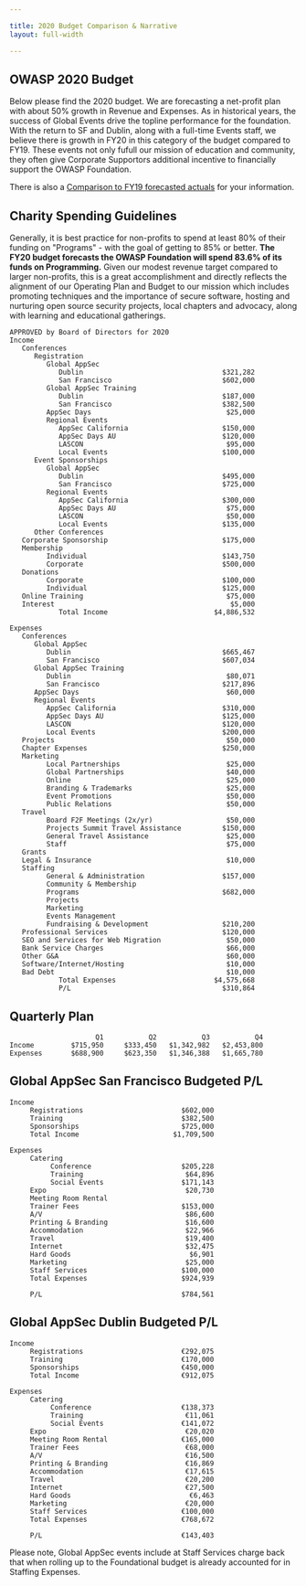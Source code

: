 ```yaml
---

title: 2020 Budget Comparison & Narrative
layout: full-width

---
```


## OWASP 2020 Budget

Below please find the 2020 budget. We are forecasting a net-profit plan with about 50% growth in Revenue and Expenses. As in historical years, the success of Global Events drive the topline performance for the foundation. With the return to SF and Dublin, along with a full-time Events staff, we believe there is growth in FY20 in this category of the budget compared to FY19. These events not only fufull our mission of education and community, they often give Corporate Supportors additional incentive to financially support the OWASP Foundation.

There is also a [Comparison to FY19 forecasted actuals](/www-staff/budget/2020-compare) for your information. 

## Charity Spending Guidelines

Generally, it is best practice for non-profits to spend at least 80% of their funding on "Programs" - with the goal of getting to 85% or better. **The FY20 budget forecasts the OWASP Foundation will spend 83.6% of its funds on Programming.** Given our modest revenue target compared to larger non-profits, this is a great accomplishment and directly reflects the alignment of our Operating Plan and Budget to our mission which includes promoting techniques and the importance of secure software, hosting and nurturing open source security projects, local chapters and advocacy, along with learning and educational gatherings.

<div id="piechart"></div>
<script type="text/javascript" src="https://www.gstatic.com/charts/loader.js"></script>

<script type="text/javascript">
// Load google charts
google.charts.load('current', {'packages':['corechart']});
google.charts.setOnLoadCallback(drawChart);

// Draw the chart and set the chart values
function drawChart() {
  var data = google.visualization.arrayToDataTable([
  ['Task', 'Distribution of Spending'],
  ['Programs', 83.6],
  ['Fundraising', 6.6],
  ['Management/General', 9.8],
]);

  // Optional; add a title and set the width and height of the chart
  var options = {'title':'OWASP Spending 2020', 'width':550, 'height':400};

  // Display the chart inside the <div> element with id="piechart"
  var chart = new google.visualization.PieChart(document.getElementById('piechart'));
  chart.draw(data, options);
}
</script>


```
APPROVED by Board of Directors for 2020
Income                    
   Conferences                                    
      Registration                                 
         Global AppSec                              
            Dublin                                  $321,282
            San Francisco                           $602,000
         Global AppSec Training                      
            Dublin                                  $187,000
            San Francisco                           $382,500
         AppSec Days                                 $25,000
         Regional Events           
            AppSec California                       $150,000
            AppSec Days AU                          $120,000
            LASCON                                   $95,000
            Local Events                            $100,000
      Event Sponsorships      
         Global AppSec                                      
            Dublin                                  $495,000
            San Francisco                           $725,000
         Regional Events                                    
            AppSec California                       $300,000
            AppSec Days AU                           $75,000
            LASCON                                   $50,000
            Local Events                            $135,000
      Other Conferences                                     
   Corporate Sponsorship                            $175,000
   Membership                                               
         Individual                                 $143,750
         Corporate                                  $500,000
   Donations                                                
         Corporate                                  $100,000
         Individual                                 $125,000
   Online Training                                   $75,000
   Interest                                           $5,000
            Total Income                          $4,886,532
                                                            
Expenses                                                    
   Conferences                                              
      Global AppSec                                         
         Dublin                                     $665,467
         San Francisco                              $607,034
      Global AppSec Training                                
         Dublin                                      $80,071
         San Francisco                              $217,896
      AppSec Days                                    $60,000
      Regional Events                                       
         AppSec California                          $310,000
         AppSec Days AU                             $125,000
         LASCON                                     $120,000
         Local Events                               $200,000
   Projects                                          $50,000
   Chapter Expenses                                 $250,000
   Marketing                                                
         Local Partnerships                          $25,000
         Global Partnerships                         $40,000
         Online                                      $25,000
         Branding & Trademarks                       $25,000
         Event Promotions                            $50,000
         Public Relations                            $50,000
   Travel                                                   
         Board F2F Meetings (2x/yr)                  $50,000
         Projects Summit Travel Assistance          $150,000
         General Travel Assistance                   $25,000
         Staff                                       $75,000
   Grants                                                   
   Legal & Insurance                                 $10,000
   Staffing                                                 
         General & Administration                   $157,000
         Community & Membership                             
         Programs                                   $682,000
         Projects                                           
         Marketing                                          
         Events Management                                  
         Fundraising & Development                  $210,200
   Professional Services                            $120,000
   SEO and Services for Web Migration                $50,000
   Bank Service Charges                              $66,000
   Other G&A                                         $60,000
   Software/Internet/Hosting                         $10,000
   Bad Debt                                          $10,000
            Total Expenses                        $4,575,668
            P/L                                     $310,864
```
## Quarterly Plan

```
                     Q1           Q2           Q3           Q4
Income         $715,950     $333,450   $1,342,982   $2,453,800
Expenses       $688,900     $623,350   $1,346,388   $1,665,780
```

## Global AppSec San Francisco Budgeted P/L

```
Income                                            
     Registrations                        $602,000
     Training                             $382,500
     Sponsorships                         $725,000
     Total Income                       $1,709,500
                                                  
Expenses                                          
     Catering                                     
          Conference                      $205,228
          Training                         $64,896
          Social Events                   $171,143
     Expo                                  $20,730
     Meeting Room Rental                          
     Trainer Fees                         $153,000
     A/V                                   $86,600
     Printing & Branding                   $16,600
     Accommodation                         $22,966
     Travel                                $19,400
     Internet                              $32,475
     Hard Goods                             $6,901
     Marketing                             $25,000
     Staff Services                       $100,000
     Total Expenses                       $924,939
                                                  
     P/L                                  $784,561
```

## Global AppSec Dublin Budgeted P/L

```
Income                                            
     Registrations                        €292,075
     Training                             €170,000
     Sponsorships                         €450,000
     Total Income                         €912,075
                                                  
Expenses                                          
     Catering                                     
          Conference                      €138,373
          Training                         €11,061
          Social Events                   €141,072
     Expo                                  €20,020
     Meeting Room Rental                  €165,000
     Trainer Fees                          €68,000
     A/V                                   €16,500
     Printing & Branding                   €16,869
     Accommodation                         €17,615
     Travel                                €20,200
     Internet                              €27,500
     Hard Goods                             €6,463
     Marketing                             €20,000
     Staff Services                       €100,000
     Total Expenses                       €768,672
                                                  
     P/L                                  €143,403
```
Please note, Global AppSec events include at Staff Services charge back that when rolling up to the Foundational budget is already accounted for in Staffing Expenses.



